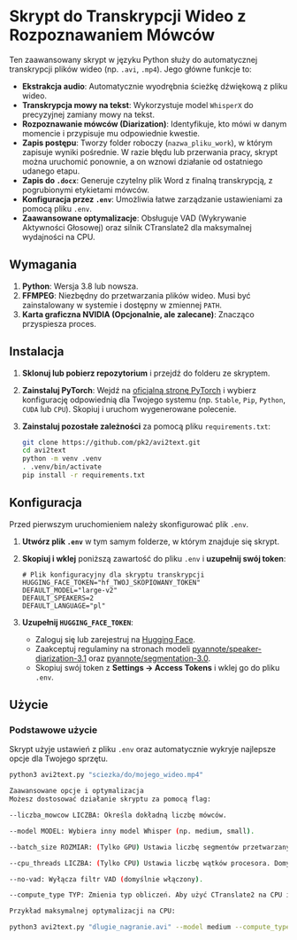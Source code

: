 # Skrypt do Transkrypcji Wideo z Rozpoznawaniem Mówców

Ten zaawansowany skrypt w języku Python służy do automatycznej transkrypcji plików wideo (np. `.avi`, `.mp4`). Jego główne funkcje to:

-   **Ekstrakcja audio**: Automatycznie wyodrębnia ścieżkę dźwiękową z pliku wideo.
-   **Transkrypcja mowy na tekst**: Wykorzystuje model `WhisperX` do precyzyjnej zamiany mowy na tekst.
-   **Rozpoznawanie mówców (Diarization)**: Identyfikuje, kto mówi w danym momencie i przypisuje mu odpowiednie kwestie.
-   **Zapis postępu**: Tworzy folder roboczy (`nazwa_pliku_work`), w którym zapisuje wyniki pośrednie. W razie błędu lub przerwania pracy, skrypt można uruchomić ponownie, a on wznowi działanie od ostatniego udanego etapu.
-   **Zapis do `.docx`**: Generuje czytelny plik Word z finalną transkrypcją, z pogrubionymi etykietami mówców.
-   **Konfiguracja przez `.env`**: Umożliwia łatwe zarządzanie ustawieniami za pomocą pliku `.env`.
-   **Zaawansowane optymalizacje**: Obsługuje VAD (Wykrywanie Aktywności Głosowej) oraz silnik CTranslate2 dla maksymalnej wydajności na CPU.

## Wymagania

1.  **Python**: Wersja 3.8 lub nowsza.
2.  **FFMPEG**: Niezbędny do przetwarzania plików wideo. Musi być zainstalowany w systemie i dostępny w zmiennej `PATH`.
3.  **Karta graficzna NVIDIA (Opcjonalnie, ale zalecane)**: Znacząco przyspiesza proces.

## Instalacja

1.  **Sklonuj lub pobierz repozytorium** i przejdź do folderu ze skryptem.

2.  **Zainstaluj PyTorch**: Wejdź na [oficjalną stronę PyTorch](https://pytorch.org/get-started/locally/) i wybierz konfigurację odpowiednią dla Twojego systemu (np. `Stable`, `Pip`, `Python`, `CUDA` lub `CPU`). Skopiuj i uruchom wygenerowane polecenie.

3.  **Zainstaluj pozostałe zależności** za pomocą pliku `requirements.txt`:
    ```bash
    git clone https://github.com/pk2/avi2text.git
    cd avi2text
    python -m venv .venv
    . .venv/bin/activate
    pip install -r requirements.txt
    ```

## Konfiguracja

Przed pierwszym uruchomieniem należy skonfigurować plik `.env`.

1.  **Utwórz plik `.env`** w tym samym folderze, w którym znajduje się skrypt.

2.  **Skopiuj i wklej** poniższą zawartość do pliku `.env` i **uzupełnij swój token**:
    ```
    # Plik konfiguracyjny dla skryptu transkrypcji
    HUGGING_FACE_TOKEN="hf_TWOJ_SKOPIOWANY_TOKEN"
    DEFAULT_MODEL="large-v2"
    DEFAULT_SPEAKERS=2
    DEFAULT_LANGUAGE="pl"
    ```

3.  **Uzupełnij `HUGGING_FACE_TOKEN`**:
    -   Zaloguj się lub zarejestruj na [Hugging Face](https://huggingface.co/).
    -   Zaakceptuj regulaminy na stronach modeli [pyannote/speaker-diarization-3.1](https://huggingface.co/pyannote/speaker-diarization-3.1) oraz [pyannote/segmentation-3.0](https://huggingface.co/pyannote/segmentation-3.0).
    -   Skopiuj swój token z **Settings -> Access Tokens** i wklej go do pliku `.env`.

## Użycie

### Podstawowe użycie
Skrypt użyje ustawień z pliku `.env` oraz automatycznie wykryje najlepsze opcje dla Twojego sprzętu.
```bash
python3 avi2text.py "sciezka/do/mojego_wideo.mp4"

Zaawansowane opcje i optymalizacja
Możesz dostosować działanie skryptu za pomocą flag:

--liczba_mowcow LICZBA: Określa dokładną liczbę mówców.

--model MODEL: Wybiera inny model Whisper (np. medium, small).

--batch_size ROZMIAR: (Tylko GPU) Ustawia liczbę segmentów przetwarzanych naraz. Zwiększ (np. do 16, 32), jeśli masz GPU z dużą ilością VRAM.

--cpu_threads LICZBA: (Tylko CPU) Ustawia liczbę wątków procesora. Domyślnie używa wszystkich dostępnych.

--no-vad: Wyłącza filtr VAD (domyślnie włączony).

--compute_type TYP: Zmienia typ obliczeń. Aby użyć CTranslate2 na CPU i uzyskać 4x przyspieszenie, użyj --compute_type int8.

Przykład maksymalnej optymalizacji na CPU:

python3 avi2text.py "dlugie_nagranie.avi" --model medium --compute_type int8


